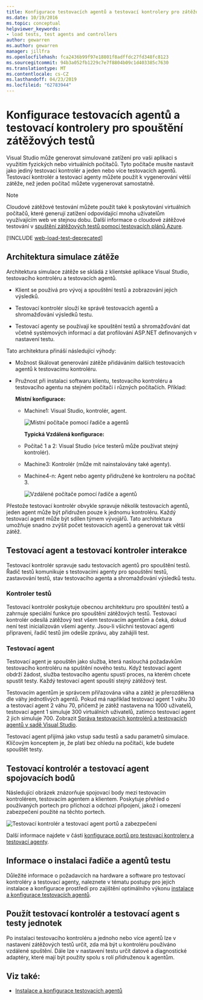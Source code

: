 ```yaml
---
title: Konfigurace testovacích agentů a testovací kontrolery pro zátěžové testy
ms.date: 10/19/2016
ms.topic: conceptual
helpviewer_keywords:
- load tests, test agents and controllers
author: gewarren
ms.author: gewarren
manager: jillfra
ms.openlocfilehash: fca2436b99f97e18801f8adffdc27fd348fc8123
ms.sourcegitcommit: 94b3a052fb1229c7e7f8804b09c1d403385c7630
ms.translationtype: MT
ms.contentlocale: cs-CZ
ms.lasthandoff: 04/23/2019
ms.locfileid: "62783944"
---
```

# <a name="configure-test-agents-and-test-controllers-for-running-load-tests"></a>Konfigurace testovacích agentů a testovací kontrolery pro spouštění zátěžových testů

Visual Studio může generovat simulované zatížení pro vaši aplikaci s využitím fyzických nebo virtuálních počítačů. Tyto počítače musíte nastavit jako jediný testovací kontrolér a jeden nebo více testovacích agentů. Testovací kontrolér a testovací agenty můžete použít k vygenerování větší zátěže, než jeden počítač můžete vygenerovat samostatně.

> [!NOTE]
> Cloudové zátěžové testování můžete použít také k poskytování virtuálních počítačů, které generují zatížení odpovídající mnoha uživatelům využívajícím web ve stejnou dobu. Další informace o cloudové zátěžové testování v [spuštění zátěžových testů pomocí testovacích plánů Azure](/azure/devops/test/load-test/get-started-simple-cloud-load-test?view=vsts).

[!INCLUDE [web-load-test-deprecated](includes/web-load-test-deprecated.md)]

## <a name="load-simulation-architecture"></a>Architektura simulace zátěže

Architektura simulace zátěže se skládá z klientské aplikace Visual Studio, testovacího kontroléru a testovacích agentů.

- Klient se používá pro vývoj a spouštění testů a zobrazování jejich výsledků.

- Testovací kontrolér slouží ke správě testovacích agentů a shromažďování výsledků testu.

- Testovací agenty se používají ke spouštění testů a shromažďování dat včetně systémových informací a dat profilování ASP.NET definovaných v nastavení testu.

Tato architektura přináší následující výhody:

- Možnost škálovat generování zátěže přidáváním dalších testovacích agentů k testovacímu kontroléru.

- Pružnost při instalaci softwaru klientu, testovacího kontroléru a testovacího agentu na stejném počítači i různých počítačích. Příklad:

   **Místní konfigurace:**

  - Machine1: Visual Studio, kontrolér, agent.

    ![Místní počítače pomocí řadiče a agentů](./media/load-test-configa.png)

    **Typická Vzdálená konfigurace:**

  - Počítač 1 a 2: Visual Studio (více testerů může používat stejný kontrolér).

  - Machine3: Kontrolér (může mít nainstalovány také agenty).

  - Machine4-n: Agent nebo agenty přidružené ke kontroleru na počítač 3.

    ![Vzdálené počítače pomocí řadiče a agentů](./media/load-test-configb.png)

Přestože testovací kontrolér obvykle spravuje několik testovacích agentů, jeden agent může být přidružen pouze k jednomu kontroléru. Každý testovací agent může být sdílen týmem vývojářů. Tato architektura umožňuje snadno zvýšit počet testovacích agentů a generovat tak větší zátěž.

## <a name="test-agent-and-test-controller-interaction"></a>Testovací agent a testovací kontroler interakce

Testovací kontrolér spravuje sadu testovacích agentů pro spouštění testů. Řadič testů komunikuje s testovacími agenty pro spouštění testů, zastavování testů, stav testovacího agenta a shromažďování výsledků testu.

### <a name="test-controller"></a>Kontroler testů

Testovací kontrolér poskytuje obecnou architekturu pro spouštění testů a zahrnuje speciální funkce pro spouštění zátěžových testů. Testovací kontrolér odesílá zátěžový test všem testovacím agentům a čeká, dokud není test inicializován všemi agenty. Jsou-li všichni testovací agenti připraveni, řadič testů jim odešle zprávu, aby zahájili test.

### <a name="test-agent"></a>Testovací agent

Testovací agent je spouštěn jako služba, která naslouchá požadavkům testovacího kontroléru na spuštění nového testu. Když testovací agent obdrží žádost, služba testovacího agentu spustí proces, na kterém chcete spustit testy. Každý testovací agent spouští stejný zátěžový test.

 Testovacím agentům je správcem přiřazována váha a zátěž je přerozdělena dle váhy jednotlivých agentů. Pokud má například testovací agent 1 váhu 30 a testovací agent 2 váhu 70, přičemž je zátěž nastavena na 1000 uživatelů, testovací agent 1 simuluje 300 virtuálních uživatelů, zatímco testovací agent 2 jich simuluje 700. Zobrazit [Správa testovacích kontrolérů a testovacích agentů v sadě Visual Studio](../test/manage-test-controllers-and-test-agents.md).

 Testovací agent přijímá jako vstup sadu testů a sadu parametrů simulace. Klíčovým konceptem je, že platí bez ohledu na počítači, kde budete spouštět testy.

## <a name="test-controller-and-test-agent-connection-points"></a>Testovací kontrolér a testovací agent spojovacích bodů

Následující obrázek znázorňuje spojovací body mezi testovacím kontrolérem, testovacím agentem a klientem. Poskytuje přehled o používaných portech pro příchozí a odchozí připojení, jakož i omezení zabezpečení použité na těchto portech.

 ![Testovací kontrolér a testovací agent portů a zabezpečení](./media/test-controller-agent-firewall.png)

 Další informace najdete v části [konfigurace portů pro testovací kontrolery a testovací agenty](../test/configure-ports-for-test-controllers-and-test-agents.md).

## <a name="test-controller-and-agent-installation-information"></a>Informace o instalaci řadiče a agentů testu

Důležité informace o požadavcích na hardware a software pro testovací kontroléry a testovací agenty, naleznete v tématu postupy pro jejich instalace a konfigurace prostředí pro zajištění optimálního výkonu [instalace a konfigurace testovacích agentů](../test/lab-management/install-configure-test-agents.md).

## <a name="use-the-test-controller-and-test-agent-with-unit-tests"></a>Použít testovací kontrolér a testovací agent s testy jednotek

Po instalaci testovacího kontroléru a jednoho nebo více agentů lze v nastavení zátěžových testů určit, zda má být u kontroléru používáno vzdálené spuštění. Dále lze v nastavení testu určit datové a diagnostické adaptéry, které mají být použity spolu s rolí přidruženou k agentům.

## <a name="see-also"></a>Viz také:

- [Instalace a konfigurace testovacích agentů](../test/lab-management/install-configure-test-agents.md)